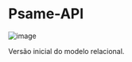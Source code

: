 # Psame-API
![image](https://user-images.githubusercontent.com/18476294/173161001-5efb26f7-c256-4fda-aaf9-423cfbe70e10.png)

Versão inicial do modelo relacional.
